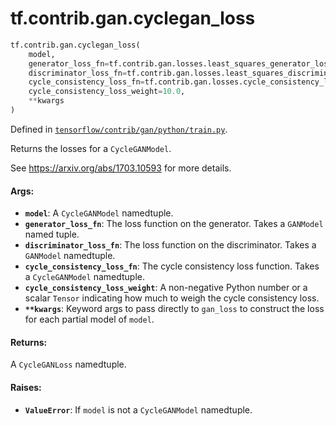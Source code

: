 <div itemscope itemtype="http://developers.google.com/ReferenceObject">
<meta itemprop="name" content="tf.contrib.gan.cyclegan_loss" />
<meta itemprop="path" content="Stable" />
</div>

# tf.contrib.gan.cyclegan_loss

``` python
tf.contrib.gan.cyclegan_loss(
    model,
    generator_loss_fn=tf.contrib.gan.losses.least_squares_generator_loss,
    discriminator_loss_fn=tf.contrib.gan.losses.least_squares_discriminator_loss,
    cycle_consistency_loss_fn=tf.contrib.gan.losses.cycle_consistency_loss,
    cycle_consistency_loss_weight=10.0,
    **kwargs
)
```



Defined in [`tensorflow/contrib/gan/python/train.py`](https://www.tensorflow.org/code/tensorflow/contrib/gan/python/train.py).

Returns the losses for a `CycleGANModel`.

See https://arxiv.org/abs/1703.10593 for more details.

#### Args:

* <b>`model`</b>: A `CycleGANModel` namedtuple.
* <b>`generator_loss_fn`</b>: The loss function on the generator. Takes a `GANModel`
    named tuple.
* <b>`discriminator_loss_fn`</b>: The loss function on the discriminator. Takes a
    `GANModel` namedtuple.
* <b>`cycle_consistency_loss_fn`</b>: The cycle consistency loss function. Takes a
    `CycleGANModel` namedtuple.
* <b>`cycle_consistency_loss_weight`</b>: A non-negative Python number or a scalar
    `Tensor` indicating how much to weigh the cycle consistency loss.
* <b>`**kwargs`</b>: Keyword args to pass directly to `gan_loss` to construct the loss
    for each partial model of `model`.


#### Returns:

A `CycleGANLoss` namedtuple.


#### Raises:

* <b>`ValueError`</b>: If `model` is not a `CycleGANModel` namedtuple.